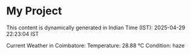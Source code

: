 # My Project

This content is dynamically generated in Indian Time (IST): 2025-04-29 22:23:04 IST


Current Weather in Coimbatore:
Temperature: 28.88 °C
Condition: haze
